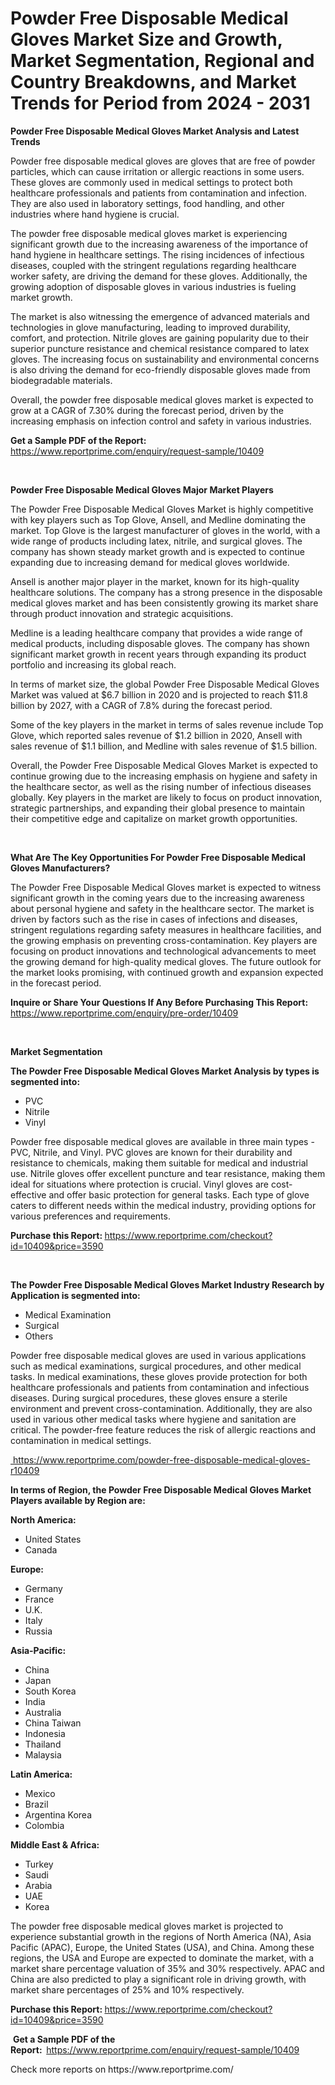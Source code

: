 <p><h1>Powder Free Disposable Medical Gloves Market Size and Growth, Market Segmentation, Regional and Country Breakdowns, and Market Trends for Period from 2024 -  2031</h1></p><p><strong>Powder Free Disposable Medical Gloves Market Analysis and Latest Trends</strong></p>
<p><p>Powder free disposable medical gloves are gloves that are free of powder particles, which can cause irritation or allergic reactions in some users. These gloves are commonly used in medical settings to protect both healthcare professionals and patients from contamination and infection. They are also used in laboratory settings, food handling, and other industries where hand hygiene is crucial.</p><p>The powder free disposable medical gloves market is experiencing significant growth due to the increasing awareness of the importance of hand hygiene in healthcare settings. The rising incidences of infectious diseases, coupled with the stringent regulations regarding healthcare worker safety, are driving the demand for these gloves. Additionally, the growing adoption of disposable gloves in various industries is fueling market growth.</p><p>The market is also witnessing the emergence of advanced materials and technologies in glove manufacturing, leading to improved durability, comfort, and protection. Nitrile gloves are gaining popularity due to their superior puncture resistance and chemical resistance compared to latex gloves. The increasing focus on sustainability and environmental concerns is also driving the demand for eco-friendly disposable gloves made from biodegradable materials.</p><p>Overall, the powder free disposable medical gloves market is expected to grow at a CAGR of 7.30% during the forecast period, driven by the increasing emphasis on infection control and safety in various industries.</p></p>
<p><strong>Get a Sample PDF of the Report:&nbsp;</strong> <a href="https://www.reportprime.com/enquiry/request-sample/10409">https://www.reportprime.com/enquiry/request-sample/10409</a></p>
<p>&nbsp;</p>
<p><strong>Powder Free Disposable Medical Gloves Major Market Players</strong></p>
<p><p>The Powder Free Disposable Medical Gloves Market is highly competitive with key players such as Top Glove, Ansell, and Medline dominating the market. Top Glove is the largest manufacturer of gloves in the world, with a wide range of products including latex, nitrile, and surgical gloves. The company has shown steady market growth and is expected to continue expanding due to increasing demand for medical gloves worldwide.</p><p>Ansell is another major player in the market, known for its high-quality healthcare solutions. The company has a strong presence in the disposable medical gloves market and has been consistently growing its market share through product innovation and strategic acquisitions.</p><p>Medline is a leading healthcare company that provides a wide range of medical products, including disposable gloves. The company has shown significant market growth in recent years through expanding its product portfolio and increasing its global reach.</p><p>In terms of market size, the global Powder Free Disposable Medical Gloves Market was valued at $6.7 billion in 2020 and is projected to reach $11.8 billion by 2027, with a CAGR of 7.8% during the forecast period.</p><p>Some of the key players in the market in terms of sales revenue include Top Glove, which reported sales revenue of $1.2 billion in 2020, Ansell with sales revenue of $1.1 billion, and Medline with sales revenue of $1.5 billion.</p><p>Overall, the Powder Free Disposable Medical Gloves Market is expected to continue growing due to the increasing emphasis on hygiene and safety in the healthcare sector, as well as the rising number of infectious diseases globally. Key players in the market are likely to focus on product innovation, strategic partnerships, and expanding their global presence to maintain their competitive edge and capitalize on market growth opportunities.</p></p>
<p>&nbsp;</p>
<p><strong>What Are The Key Opportunities For Powder Free Disposable Medical Gloves Manufacturers?</strong></p>
<p><p>The Powder Free Disposable Medical Gloves market is expected to witness significant growth in the coming years due to the increasing awareness about personal hygiene and safety in the healthcare sector. The market is driven by factors such as the rise in cases of infections and diseases, stringent regulations regarding safety measures in healthcare facilities, and the growing emphasis on preventing cross-contamination. Key players are focusing on product innovations and technological advancements to meet the growing demand for high-quality medical gloves. The future outlook for the market looks promising, with continued growth and expansion expected in the forecast period.</p></p>
<p><strong>Inquire or Share Your Questions If Any Before Purchasing This Report:</strong> <a href="https://www.reportprime.com/enquiry/pre-order/10409">https://www.reportprime.com/enquiry/pre-order/10409</a></p>
<p>&nbsp;</p>
<p><strong>Market Segmentation</strong></p>
<p><strong>The Powder Free Disposable Medical Gloves Market Analysis by types is segmented into:</strong></p>
<p><ul><li>PVC</li><li>Nitrile</li><li>Vinyl</li></ul></p>
<p><p>Powder free disposable medical gloves are available in three main types - PVC, Nitrile, and Vinyl. PVC gloves are known for their durability and resistance to chemicals, making them suitable for medical and industrial use. Nitrile gloves offer excellent puncture and tear resistance, making them ideal for situations where protection is crucial. Vinyl gloves are cost-effective and offer basic protection for general tasks. Each type of glove caters to different needs within the medical industry, providing options for various preferences and requirements.</p></p>
<p><strong>Purchase this Report:&nbsp;</strong><a href="https://www.reportprime.com/checkout?id=10409&price=3590">https://www.reportprime.com/checkout?id=10409&price=3590</a></p>
<p>&nbsp;</p>
<p><strong>The Powder Free Disposable Medical Gloves Market Industry Research by Application is segmented into:</strong></p>
<p><ul><li>Medical Examination</li><li>Surgical</li><li>Others</li></ul></p>
<p><p>Powder free disposable medical gloves are used in various applications such as medical examinations, surgical procedures, and other medical tasks. In medical examinations, these gloves provide protection for both healthcare professionals and patients from contamination and infectious diseases. During surgical procedures, these gloves ensure a sterile environment and prevent cross-contamination. Additionally, they are also used in various other medical tasks where hygiene and sanitation are critical. The powder-free feature reduces the risk of allergic reactions and contamination in medical settings.</p></p>
<p><a href="https://www.reportprime.com/powder-free-disposable-medical-gloves-r10409">&nbsp;https://www.reportprime.com/powder-free-disposable-medical-gloves-r10409</a></p>
<p><strong>In terms of Region, the Powder Free Disposable Medical Gloves Market Players available by Region are:</strong></p>
<p>
    <p> <strong> North America: </strong>
        <ul>
            <li>United States</li>
            <li>Canada</li>
        </ul>
        </p> 
    <p> <strong> Europe: </strong>
        <ul>
            <li>Germany</li>
            <li>France</li>
            <li>U.K.</li>
            <li>Italy</li>
            <li>Russia</li>
        </ul>
        </p> 
    <p> <strong> Asia-Pacific: </strong>
        <ul>
            <li>China</li>
            <li>Japan</li>
            <li>South Korea</li>
            <li>India</li>
            <li>Australia</li>
            <li>China Taiwan</li>
            <li>Indonesia</li>
            <li>Thailand</li>
            <li>Malaysia</li>
        </ul>
        </p> 
    <p> <strong> Latin America: </strong>
        <ul>
            <li>Mexico</li>
            <li>Brazil</li>
            <li>Argentina Korea</li>
            <li>Colombia</li>
        </ul>
        </p> 
    <p> <strong> Middle East & Africa: </strong>
        <ul>
            <li>Turkey</li>
            <li>Saudi</li>
            <li>Arabia</li>
            <li>UAE</li>
            <li>Korea</li>
        </ul>
    </p>
    </p>
<p><p>The powder free disposable medical gloves market is projected to experience substantial growth in the regions of North America (NA), Asia Pacific (APAC), Europe, the United States (USA), and China. Among these regions, the USA and Europe are expected to dominate the market, with a market share percentage valuation of 35% and 30% respectively. APAC and China are also predicted to play a significant role in driving growth, with market share percentages of 25% and 10% respectively.</p></p>
<p><strong>Purchase this Report: </strong><a href="https://www.reportprime.com/checkout?id=10409&price=3590">https://www.reportprime.com/checkout?id=10409&price=3590</a></p>
<p>&nbsp;<strong>Get a Sample PDF of the Report:&nbsp;&nbsp;</strong><a href="https://www.reportprime.com/enquiry/request-sample/10409">https://www.reportprime.com/enquiry/request-sample/10409</a></p>
<p><strong></strong></p>
<p>Check more reports on https://www.reportprime.com/</p>
